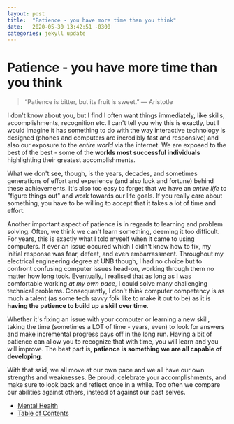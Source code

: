 ```yaml
---
layout: post
title:  "Patience - you have more time than you think"
date:   2020-05-30 13:42:51 -0300
categories: jekyll update
---
```

# Patience - you have more time than you think
> “Patience is bitter, but its fruit is sweet.” ― Aristotle 

I don't know about you, but I find I often want things immediately, like skills, accomplishments, recognition etc. I can't tell you why this is exactly, but I would imagine it has something to do with the way interactive technology is designed (phones and computers are incredibly fast and responsive) and also our exposure to the *entire world* via the internet. We are exposed to the best of the best - some of the **worlds most successful individuals** highlighting their greatest accomplishments. 

What we don't see, though, is the years, decades, and sometimes generations of effort and experience (and also luck and fortune) behind these achievements. It's also too easy to forget that we have an *entire life* to "figure things out" and work towards our life goals. If you really care about something, you have to be willing to accept that it takes a lot of time and effort. 

Another important aspect of patience is in regards to learning and problem solving. Often, we think we can't learn something, deeming it too difficult. For years, this is exactly what I told myself when it came to using computers. If ever an issue occured which I didn't know how to fix, my initial response was fear, defeat, and even embarrassment. Throughout my electrical engineering degree at UNB though, I had no choice but to confront confusing computer issues head-on, working through them no matter how long took. Eventually, I realised that as long as I was comfortable working *at my own pace*, I could solve many challenging technical problems. Consequently, I don't think computer competency is as much a talent (as some tech savvy folk like to make it out to be) as it is **having the patience to build up a skill over time**.

Whether it's fixing an issue with your computer or learning a new skill, taking the time (sometimes a LOT of time - years, even) to look for answers and make incremental progress pays off in the long run. Having a bit of patience can allow you to recognize that with time, you will learn and you will improve. The best part is, **patience is something we are all capable of developing**.

With that said, we all move at our own pace and we all have our own strengths and weaknesses. Be proud, celebrate your accomplishments, and make sure to look back and reflect once in a while. Too often we compare our abilities against others, instead of against our past selves. 

- [Mental Health](https://wfinck97.github.io/welcome/jekyll/update/2020/05/30/Mental-Health.html)
- [Table of Contents](https://wfinck97.github.io/welcome/jekyll/update/2020/05/30/PSS-intro.html)
